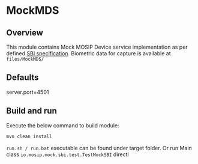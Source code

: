 # MockMDS

## Overview
This module contains Mock MOSIP Device service implementation as per defined [SBI specification](https://docs.mosip.io/1.2.0/biometrics/secure-biometric-interface).  Biometric data for capture is available at `files/MockMDS/` 

## Defaults
server.port=4501

## Build and run

Execute the below command to build module:

```sh
mvn clean install
```

`run.sh / run.bat` executable can be found under target folder.  Or run Main class `io.mosip.mock.sbi.test.TestMockSBI` directl
